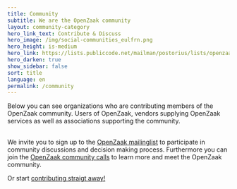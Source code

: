 ```yaml
---
title: Community
subtitle: We are the OpenZaak community
layout: community-category
hero_link_text: Contribute & Discuss
hero_image: /img/social-communities_eulfrn.png
hero_height: is-medium
hero_link: https://lists.publiccode.net/mailman/postorius/lists/openzaak-discuss.lists.publiccode.net/
hero_darken: true
show_sidebar: false
sort: title
language: en
permalink: /community
---
```

<section>
Below you can see organizations who are contributing members of the OpenZaak community. Users of OpenZaak, vendors supplying OpenZaak services as well as associations supporting the community.
</section>
<br/>
<section>
<p>We invite you to sign up to the <a href="https://lists.publiccode.net/mailman/postorius/lists/openzaak-discuss.lists.publiccode.net/">OpenZaak mailinglist</a> to participate in community discussions and decision making process. Furthermore you can join the <a href="#">OpenZaak community calls</a> to learn more and meet the OpenZaak community.</p>

Or start <a href="https://github.com/open-zaak/open-zaak/blob/master/CONTRIBUTING.md">contributing straigt away!</a>

</section>
